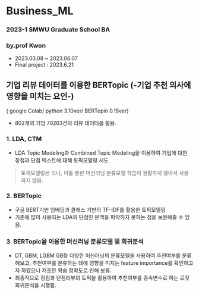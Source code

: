 # Business_ML
### 2023-1 SMWU Graduate School BA
### by.prof Kwon

- 2023.03.08 ~ 2023.06.07
- Final project : 2023.6.21

## 기업 리뷰 데이터를 이용한 BERTopic (-기업 추천 의사에 영향을 미치는 요인-)
( google Colab/ python 3.10ver/ BERTopin 0.15ver)
- 802개의 기업 70263건의 리뷰 데이터를 활용.

### 1. LDA, CTM
- LDA Topic Modeling과 Combined Topic Modeling을 이용하여 기업에 대한 장점과 단점 텍스트에 대해 토픽모델링 시도
> 토픽모델링은 되나, 이를 통한 머신러닝 분류모델 학습이 원활하지 않아서 사용하지 않음.

### 2. BERTopic
- 구글 BERT기반 임베딩과 클래스 기반의 TF-IDF를 활용한 토픽모델링
- 기존에 많이 사용되는 LDA의 단점인 문맥을 파악하지 못하는 점을 보완해줄 수 있음.

### 3. BERTopic을 이용한 머신러닝 분류모델 및 회귀분석
- DT, GBM, LGBM GB등 다양한 머신러닝의 분류모델을 사용하여 추천여부를 분류해보고, 추천여부를 분류하는 데에 영향을 미치는 feature importance를 확인하고자 하였으나 저조한 학습 정확도로 인해 보류.
- 최종적으로 장점과 단점리뷰의 토픽을 활용하여 추천여부를 종속변수로 하는 로짓 회귀분석을 시행함.
  

